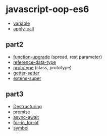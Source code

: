 # javascript-oop-es6

- [variable](https://github.com/rara-record/javascript-oop-es6/tree/variable)
- [apply-call](https://github.com/rara-record/javascript-oop-es6/tree/apply-call)
## part2
- [function-upgrade](https://github.com/rara-record/javascript-oop-es6/tree/function-upgrade) (spread, rest parameter)
- [reference-data-type](https://github.com/rara-record/javascript-oop-es6/tree/reference-data-type)
- [prototype](https://github.com/rara-record/javascript-oop-es6/tree/prototype) (class, prototype)
- [getter-setter](https://github.com/rara-record/javascript-oop-es6/tree/getter-setter)
- [extens-super](https://github.com/rara-record/javascript-oop-es6/tree/extens-super)
## part3
- [Destructuring](https://github.com/rara-record/javascript-oop-es6/tree/Destructuring)
- [promise](https://github.com/rara-record/javascript-oop-es6/tree/promise)
- [async-await](https://github.com/rara-record/javascript-oop-es6/tree/async-await)
- [for-in_for-of](https://github.com/rara-record/javascript-oop-es6/tree/for-in_for-of)
- [symbol](https://github.com/rara-record/javascript-oop-es6/tree/symbol)


